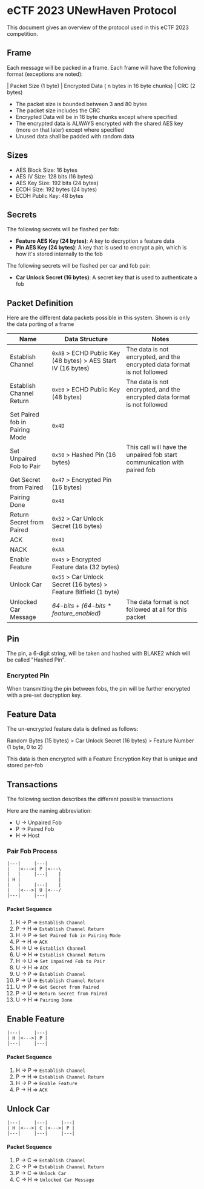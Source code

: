 # eCTF 2023 UNewHaven Protocol
This document gives an overview of the protocol used in this eCTF 2023 competition.

## Frame
Each message will be packed in a frame. Each frame will have the following format (exceptions are noted):

| Packet Size (1 byte) | Encrypted Data ( n bytes in 16 byte chunks) | CRC (2 bytes)

- The packet size is bounded between 3 and 80 bytes
- The packet size includes the CRC
- Encrypted Data will be in 16 byte chunks except where specified
- The encrypted data is ALWAYS encrypted with the shared AES key (more on that later) except where specified
- Unused data shall be padded with random data

## Sizes
- AES Block Size: 16 bytes
- AES IV Size: 128 bits (16 bytes)
- AES Key Size: 192 bits (24 bytes)
- ECDH Size: 192 bytes (24 bytes)
- ECDH Public Key: 48 bytes

## Secrets
The following secrets will be flashed per fob:
- **Feature AES Key (24 bytes)**: A key to decryption a feature data
- **Pin AES Key (24 bytes)**: A key that is used to encrypt a pin, which is how it's stored internally to the fob

The following secrets will be flashed per car and fob pair:
- **Car Unlock Secret (16 bytes)**: A secret key that is used to authenticate a fob

## Packet Definition
Here are the different data packets possible in this system.
Shown is only the data porting of a frame

| Name                              | Data Structure                                                    | Notes                                                                     |
|-----------------------------------|-------------------------------------------------------------------|---------------------------------------------------------------------------|
| Establish Channel                 | `0xAB` > ECHD Public Key (48 bytes) > AES Start IV (16 bytes)     | The data is not encrypted, and the encrypted data format is not followed  |
| Establish Channel Return          | `0xE0` > ECHD Public Key (48 bytes)                               | The data is not encrypted, and the encrypted data format is not followed  |
| Set Paired fob in Pairing Mode    | `0x4D`                                                            |                                                                           |
| Set Unpaired Fob to Pair          | `0x50` > Hashed Pin (16 bytes)                                    | This call will have the unpaired fob start communication with paired fob  |
| Get Secret from Paired            | `0x47` > Encrypted Pin (16 bytes)                                 |                                                                           |
| Pairing Done                      | `0x48`                                                            |                                                                           |
| Return Secret from Paired         | `0x52` > Car Unlock Secret (16 bytes)                             |                                                                           |
| ACK                               | `0x41`                                                            |                                                                           |
| NACK                              | `0xAA`                                                            |                                                                           |
| Enable Feature                    | `0x45` > Encrypted Feature data (32 bytes)                        |                                                                           |
| Unlock Car                        | `0x55` > Car Unlock Secret (16 bytes) > Feature Bitfield (1 byte) |                                                                           |
| Unlocked Car Message              | _64-bits + (64-bits * feature_enabled)_                           | The data format is not followed at all for this packet                    |

## Pin
The pin, a 6-digit string, will be taken and hashed with BLAKE2 which will be called "Hashed Pin".

### Encrypted Pin
When transmitting the pin between fobs, the pin will be further encrypted with a pre-set decryption key.

## Feature Data
The un-encrypted feature data is defined as follows:

Random Bytes (15 bytes) > Car Unlock Secret (16 bytes) > Feature Number (1 byte, 0 to 2)

This data is then encrypted with a Feature Encryption Key that is unique and stored per-fob

## Transactions
The following section describes the different possible transactions

Here are the naming abbreviation:
- U -> Unpaired Fob
- P -> Paired Fob
- H -> Host

### Pair Fob Process
```
|---|     |---|
|   |<--->| P |<---\
|   |     |---|    |
| H |              |
|   |     |---|    |
|   |<--->| U |<---/
|---|     |---|
```
#### Packet Sequence
1.  H -> P => `Establish Channel`
2.  P -> H => `Establish Channel Return`
3.  H -> P => `Set Paired fob in Pairing Mode`
4.  P -> H => `ACK`
5.  H -> U => `Establish Channel`
6.  U -> H => `Establish Channel Return`
7.  H -> U => `Set Unpaired Fob to Pair`
8.  U -> H => `ACK`
9.  U -> P => `Establish Channel`
10. P -> U => `Establish Channel Return`
11. U -> P => `Get Secret from Paired`
12. P -> U => `Return Secret from Paired`
13. U -> H => `Pairing Done`

## Enable Feature
```
|---|     |---|
| H |<--->| P |
|---|     |---|
```
#### Packet Sequence
1.  H -> P => `Establish Channel`
2.  P -> H => `Establish Channel Return`
3.  H -> P => `Enable Feature`
4.  P -> H => `ACK`

## Unlock Car
```
|---|     |---|     |---|
| H |<--->| C |<--->| P |
|---|     |---|     |---|
```
#### Packet Sequence
1. P -> C => `Establish Channel`
2. C -> P => `Establish Channel Return`
3. P -> C => `Unlock Car`
4. C -> H => `Unlocked Car Message`
